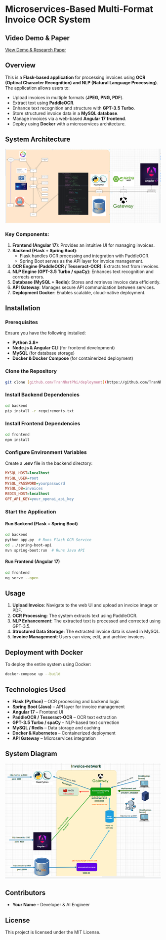 # Microservices-Based Multi-Format Invoice OCR System

## Video Demo & Paper
[View Demo & Research Paper](https://drive.google.com/drive/folders/1eXztyCl3HCcCGt2e18_DnpSyNrr_H8bY?usp=sharing)

## Overview
This is a **Flask-based application** for processing invoices using **OCR (Optical Character Recognition) and NLP (Natural Language Processing)**. The application allows users to:
- Upload invoices in multiple formats (**JPEG, PNG, PDF**).
- Extract text using **PaddleOCR**.
- Enhance text recognition and structure with **GPT-3.5 Turbo**.
- Store structured invoice data in a **MySQL database**.
- Manage invoices via a web-based **Angular 17 frontend**.
- Deploy using **Docker** with a microservices architecture.

## System Architecture
![Multi-Format Invoice OCR Workflow](ImageSystem/1.png)

### Key Components:
1. **Frontend (Angular 17)**: Provides an intuitive UI for managing invoices.
2. **Backend (Flask + Spring Boot)**:
   - Flask handles OCR processing and integration with PaddleOCR.
   - Spring Boot serves as the API layer for invoice management.
3. **OCR Engine (PaddleOCR / Tesseract-OCR)**: Extracts text from invoices.
4. **NLP Engine (GPT-3.5 Turbo / spaCy)**: Enhances text recognition and corrects errors.
5. **Database (MySQL + Redis)**: Stores and retrieves invoice data efficiently.
6. **API Gateway**: Manages secure API communication between services.
7. **Deployment Docker**: Enables scalable, cloud-native deployment.

## Installation
### Prerequisites
Ensure you have the following installed:
- **Python 3.8+**
- **Node.js & Angular CLI** (for frontend development)
- **MySQL** (for database storage)
- **Docker & Docker Compose** (for containerized deployment)

### Clone the Repository
```bash
git clone [github.com/TranNhatPhi/deployment](https://github.com/TranNhatPhi/deployment/)
```

### Install Backend Dependencies
```bash
cd backend
pip install -r requirements.txt
```

### Install Frontend Dependencies
```bash
cd frontend
npm install
```

### Configure Environment Variables
Create a **.env** file in the backend directory:
```ini
MYSQL_HOST=localhost
MYSQL_USER=root
MYSQL_PASSWORD=yourpassword
MYSQL_DB=invoices
REDIS_HOST=localhost
GPT_API_KEY=your_openai_api_key
```

### Start the Application
#### Run Backend (Flask + Spring Boot)
```bash
cd backend
python app.py  # Runs Flask OCR Service
cd ../spring-boot-api
mvn spring-boot:run  # Runs Java API
```

#### Run Frontend (Angular 17)
```bash
cd frontend
ng serve --open
```

## Usage
1. **Upload Invoice**: Navigate to the web UI and upload an invoice image or PDF.
2. **OCR Processing**: The system extracts text using PaddleOCR.
3. **NLP Enhancement**: The extracted text is processed and corrected using GPT-3.5.
4. **Structured Data Storage**: The extracted invoice data is saved in MySQL.
5. **Invoice Management**: Users can view, edit, and archive invoices.

## Deployment with Docker
To deploy the entire system using Docker:
```bash
docker-compose up --build
```

## Technologies Used
- **Flask (Python)** – OCR processing and backend logic
- **Spring Boot (Java)** – API layer for invoice management
- **Angular 17** – Frontend UI
- **PaddleOCR / Tesseract-OCR** – OCR text extraction
- **GPT-3.5 Turbo / spaCy** – NLP-based text correction
- **MySQL / Redis** – Data storage and caching
- **Docker & Kubernetes** – Containerized deployment
- **API Gateway** – Microservices integration

## System Diagram
![Invoice Archive System](ImageSystem/2.png)

## Contributors
- **Your Name** – Developer & AI Engineer

## License
This project is licensed under the MIT License.
